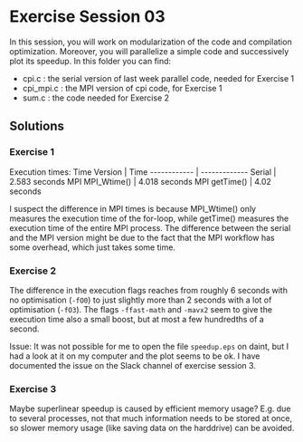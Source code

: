 # Exercise Session 03 #
In this session, you will work on modularization of the code and compilation optimization. Moreover, you will parallelize a simple code and successively plot its speedup. 
In this folder you can find:

* cpi.c : the serial version of last week parallel code, needed for Exercise 1
* cpi_mpi.c : the MPI version of cpi code, for Exercise 1
* sum.c : the code needed for Exercise 2 

## Solutions

### Exercise 1

Execution times:
Time Version | Time
------------ | -------------
Serial | 2.583 seconds
MPI MPI_Wtime() | 4.018 seconds
MPI getTime() | 4.02 seconds

I suspect the difference in MPI times is because MPI_Wtime() only measures the execution time of the for-loop, while getTime() measures the execution time of the entire MPI process. The difference between the serial and the MPI version might be due to the fact that the MPI workflow has some overhead, which just takes some time.

### Exercise 2

The difference in the execution flags reaches from roughly 6 seconds with no optimisation (`-fO0`) to just slightly more than 2 seconds with a lot of optimisation (`-fO3`). The flags `-ffast-math` and `-mavx2` seem to give the execution time also a small boost, but at most a few hundredths of a second.

Issue: It was not possible for me to open the file `speedup.eps` on daint, but I had a look at it on my computer and the plot seems to be ok. I have documented the issue on the Slack channel of exercise session 3.

### Exercise 3

Maybe superlinear speedup is caused by efficient memory usage? E.g. due to several processes, not that much information needs to be stored at once, so slower memory usage (like saving data on the harddrive) can be avoided.
